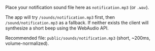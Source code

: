 Place your notification sound file here as `notification.mp3` (or `.wav`).

The app will try `/sounds/notification.mp3` first, then `/sound/notification.mp3` as a fallback. If neither exists the client will synthesize a short beep using the WebAudio API.

Recommended file: `public/sounds/notification.mp3` (short, ~200ms, volume-normalized).